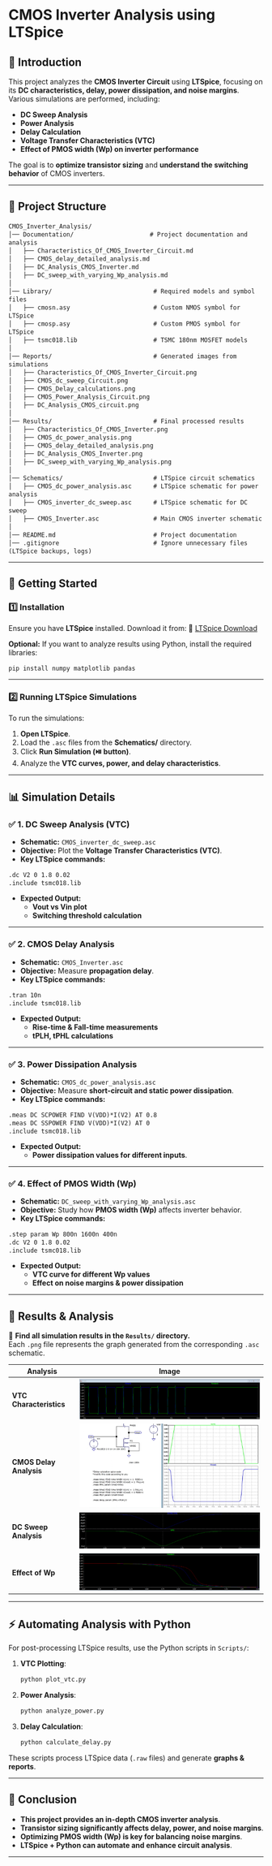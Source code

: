 # CMOS Inverter Analysis using LTSpice

## 📌 Introduction
This project analyzes the **CMOS Inverter Circuit** using **LTSpice**, focusing on its **DC characteristics, delay, power dissipation, and noise margins**. Various simulations are performed, including:
- **DC Sweep Analysis**
- **Power Analysis**
- **Delay Calculation**
- **Voltage Transfer Characteristics (VTC)**
- **Effect of PMOS width (Wp) on inverter performance**

The goal is to **optimize transistor sizing** and **understand the switching behavior** of CMOS inverters.

---

## 📂 Project Structure
```
CMOS_Inverter_Analysis/
│── Documentation/                     # Project documentation and analysis
│   ├── Characteristics_Of_CMOS_Inverter_Circuit.md
│   ├── CMOS_delay_detailed_analysis.md
│   ├── DC_Analysis_CMOS_Inverter.md
│   ├── DC_sweep_with_varying_Wp_analysis.md
│
│── Library/                            # Required models and symbol files
│   ├── cmosn.asy                       # Custom NMOS symbol for LTSpice
│   ├── cmosp.asy                       # Custom PMOS symbol for LTSpice
│   ├── tsmc018.lib                     # TSMC 180nm MOSFET models
│
│── Reports/                            # Generated images from simulations
│   ├── Characteristics_Of_CMOS_Inverter_Circuit.png
│   ├── CMOS_dc_sweep_Circuit.png
│   ├── CMOS_Delay_calculations.png
│   ├── CMOS_Power_Analysis_Circuit.png
│   ├── DC_Analysis_CMOS_circuit.png
│
│── Results/                            # Final processed results
│   ├── Characteristics_Of_CMOS_Inverter.png
│   ├── CMOS_dc_power_analysis.png
│   ├── CMOS_delay_detailed_analysis.png
│   ├── DC_Analysis_CMOS_Inverter.png
│   ├── DC_sweep_with_varying_Wp_analysis.png
│
│── Schematics/                         # LTSpice circuit schematics
│   ├── CMOS_dc_power_analysis.asc      # LTSpice schematic for power analysis
│   ├── CMOS_inverter_dc_sweep.asc      # LTSpice schematic for DC sweep
│   ├── CMOS_Inverter.asc               # Main CMOS inverter schematic
│
│── README.md                           # Project documentation
│── .gitignore                          # Ignore unnecessary files (LTSpice backups, logs)
```

---

## 🚀 Getting Started

### 1️⃣ **Installation**
Ensure you have **LTSpice** installed. Download it from:
🔗 [LTSpice Download](https://www.analog.com/en/design-center/design-tools-and-calculators/ltspice-simulator.html)

**Optional:** If you want to analyze results using Python, install the required libraries:
```bash
pip install numpy matplotlib pandas
```

---

### 2️⃣ **Running LTSpice Simulations**
To run the simulations:
1. **Open LTSpice**.
2. Load the `.asc` files from the **Schematics/** directory.
3. Click **Run Simulation (⏯️ button)**.
4. Analyze the **VTC curves, power, and delay characteristics**.

---

## 📊 Simulation Details

### ✅ **1. DC Sweep Analysis (VTC)**
- **Schematic:** `CMOS_inverter_dc_sweep.asc`
- **Objective:** Plot the **Voltage Transfer Characteristics (VTC)**.
- **Key LTSpice commands:**
```spice
.dc V2 0 1.8 0.02
.include tsmc018.lib
```
- **Expected Output:**
  - **Vout vs Vin plot**
  - **Switching threshold calculation**

---

### ✅ **2. CMOS Delay Analysis**
- **Schematic:** `CMOS_Inverter.asc`
- **Objective:** Measure **propagation delay**.
- **Key LTSpice commands:**
```spice
.tran 10n
.include tsmc018.lib
```
- **Expected Output:**
  - **Rise-time & Fall-time measurements**
  - **tPLH, tPHL calculations**

---

### ✅ **3. Power Dissipation Analysis**
- **Schematic:** `CMOS_dc_power_analysis.asc`
- **Objective:** Measure **short-circuit and static power dissipation**.
- **Key LTSpice commands:**
```spice
.meas DC SCPOWER FIND V(VDD)*I(V2) AT 0.8
.meas DC SSPOWER FIND V(VDD)*I(V2) AT 0
.include tsmc018.lib
```
- **Expected Output:**
  - **Power dissipation values for different inputs**.

---

### ✅ **4. Effect of PMOS Width (Wp)**
- **Schematic:** `DC_sweep_with_varying_Wp_analysis.asc`
- **Objective:** Study how **PMOS width (Wp)** affects inverter behavior.
- **Key LTSpice commands:**
```spice
.step param Wp 800n 1600n 400n
.dc V2 0 1.8 0.02
.include tsmc018.lib
```
- **Expected Output:**
  - **VTC curve for different Wp values**
  - **Effect on noise margins & power dissipation**

---

## 📜 Results & Analysis
📁 **Find all simulation results in the `Results/` directory.**  
Each `.png` file represents the graph generated from the corresponding `.asc` schematic.

| Analysis | Image |
|----------|-----------------------------|
| **VTC Characteristics** | ![Characteristics_Of_CMOS_Inverter](Results/Characteristics_Of_CMOS_Inverter.png) |
| **CMOS Delay Analysis** | ![CMOS_delay_detailed_analysis](Results/CMOS_delay_detailed_analysis.png) |
| **DC Sweep Analysis** | ![DC_Analysis_CMOS_Inverter](Results/DC_Analysis_CMOS_Inverter.png) |
| **Effect of Wp** | ![DC_sweep_with_varying_Wp_analysis](Results/DC_sweep_with_varying_Wp_analysis.png) |

---

## ⚡ Automating Analysis with Python
For post-processing LTSpice results, use the Python scripts in `Scripts/`:
1. **VTC Plotting**:
   ```bash
   python plot_vtc.py
   ```
2. **Power Analysis**:
   ```bash
   python analyze_power.py
   ```
3. **Delay Calculation**:
   ```bash
   python calculate_delay.py
   ```

These scripts process LTSpice data (`.raw` files) and generate **graphs & reports**.

---

## 🎯 Conclusion
- **This project provides an in-depth CMOS inverter analysis**.
- **Transistor sizing significantly affects delay, power, and noise margins**.
- **Optimizing PMOS width (Wp) is key for balancing noise margins**.
- **LTSpice + Python can automate and enhance circuit analysis**.

---